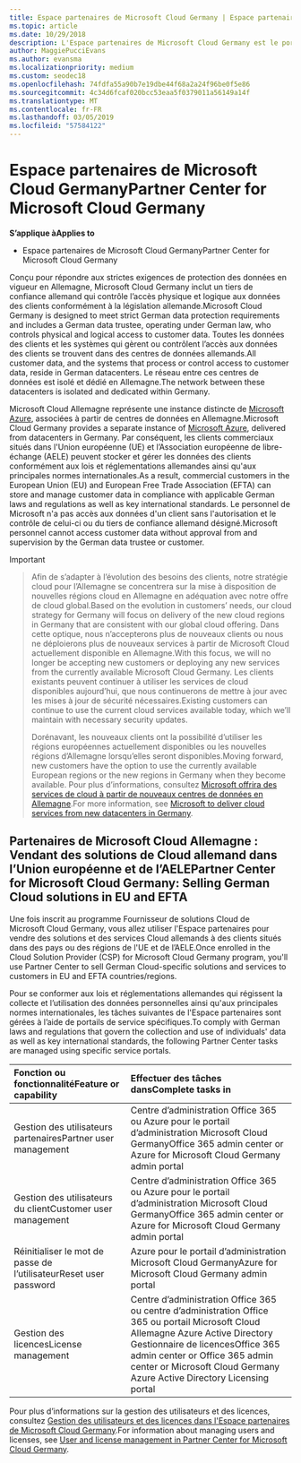 ```yaml
---
title: Espace partenaires de Microsoft Cloud Germany | Espace partenaires de Microsoft Cloud Germany
ms.topic: article
ms.date: 10/29/2018
description: L'Espace partenaires de Microsoft Cloud Germany est le portail professionnel des partenaires Microsoft qui souhaitent proposer des solutions Cloud Microsoft aux clients situés dans les pays de l’UE et de l’AELE.
author: MaggiePucciEvans
ms.author: evansma
ms.localizationpriority: medium
ms.custom: seodec18
ms.openlocfilehash: 74fdfa55a90b7e19dbe44f68a2a24f96be0f5e86
ms.sourcegitcommit: 4c34d6fcaf020bcc53eaa5f0379011a56149a14f
ms.translationtype: MT
ms.contentlocale: fr-FR
ms.lasthandoff: 03/05/2019
ms.locfileid: "57584122"
---
```

# <a name="partner-center-for-microsoft-cloud-germany"></a><span data-ttu-id="3ed66-103">Espace partenaires de Microsoft Cloud Germany</span><span class="sxs-lookup"><span data-stu-id="3ed66-103">Partner Center for Microsoft Cloud Germany</span></span>

<span data-ttu-id="3ed66-104">**S’applique à**</span><span class="sxs-lookup"><span data-stu-id="3ed66-104">**Applies to**</span></span>

-  <span data-ttu-id="3ed66-105">Espace partenaires de Microsoft Cloud Germany</span><span class="sxs-lookup"><span data-stu-id="3ed66-105">Partner Center for Microsoft Cloud Germany</span></span>

<span data-ttu-id="3ed66-106">Conçu pour répondre aux strictes exigences de protection des données en vigueur en Allemagne, Microsoft Cloud Germany inclut un tiers de confiance allemand qui contrôle l’accès physique et logique aux données des clients conformément à la législation allemande.</span><span class="sxs-lookup"><span data-stu-id="3ed66-106">Microsoft Cloud Germany is designed to meet strict German data protection requirements and includes a German data trustee, operating under German law, who controls physical and logical access to customer data.</span></span> <span data-ttu-id="3ed66-107">Toutes les données des clients et les systèmes qui gèrent ou contrôlent l’accès aux données des clients se trouvent dans des centres de données allemands.</span><span class="sxs-lookup"><span data-stu-id="3ed66-107">All customer data, and the systems that process or control access to customer data, reside in German datacenters.</span></span> <span data-ttu-id="3ed66-108">Le réseau entre ces centres de données est isolé et dédié en Allemagne.</span><span class="sxs-lookup"><span data-stu-id="3ed66-108">The network between these datacenters is isolated and dedicated within Germany.</span></span>

<span data-ttu-id="3ed66-109">Microsoft Cloud Allemagne représente une instance distincte de [Microsoft Azure](https://go.microsoft.com/fwlink/?linkid=847992), associées à partir de centres de données en Allemagne.</span><span class="sxs-lookup"><span data-stu-id="3ed66-109">Microsoft Cloud Germany provides a separate instance of [Microsoft Azure](https://go.microsoft.com/fwlink/?linkid=847992), delivered from datacenters in Germany.</span></span> <span data-ttu-id="3ed66-110">Par conséquent, les clients commerciaux situés dans l'Union européenne (UE) et l’Association européenne de libre-échange (AELE) peuvent stocker et gérer les données des clients conformément aux lois et réglementations allemandes ainsi qu'aux principales normes internationales.</span><span class="sxs-lookup"><span data-stu-id="3ed66-110">As a result, commercial customers in the European Union (EU) and European Free Trade Association (EFTA) can store and manage customer data in compliance with applicable German laws and regulations as well as key international standards.</span></span> <span data-ttu-id="3ed66-111">Le personnel de Microsoft n'a pas accès aux données d'un client sans l'autorisation et le contrôle de celui-ci ou du tiers de confiance allemand désigné.</span><span class="sxs-lookup"><span data-stu-id="3ed66-111">Microsoft personnel cannot access customer data without approval from and supervision by the German data trustee or customer.</span></span>

> [!IMPORTANT]

> <span data-ttu-id="3ed66-112">Afin de s’adapter à l’évolution des besoins des clients, notre stratégie cloud pour l’Allemagne se concentrera sur la mise à disposition de nouvelles régions cloud en Allemagne en adéquation avec notre offre de cloud global.</span><span class="sxs-lookup"><span data-stu-id="3ed66-112">Based on the evolution in customers’ needs, our cloud strategy for Germany will focus on delivery of the new cloud regions in Germany that are consistent with our global cloud offering.</span></span> <span data-ttu-id="3ed66-113">Dans cette optique, nous n’accepterons plus de nouveaux clients ou nous ne déploierons plus de nouveaux services à partir de Microsoft Cloud actuellement disponible en Allemagne.</span><span class="sxs-lookup"><span data-stu-id="3ed66-113">With this focus, we will no longer be accepting new customers or deploying any new services from the currently available Microsoft Cloud Germany.</span></span> <span data-ttu-id="3ed66-114">Les clients existants peuvent continuer à utiliser les services de cloud disponibles aujourd’hui, que nous continuerons de mettre à jour avec les mises à jour de sécurité nécessaires.</span><span class="sxs-lookup"><span data-stu-id="3ed66-114">Existing customers can continue to use the current cloud services available today, which we’ll maintain with necessary security updates.</span></span> 
> 
> <span data-ttu-id="3ed66-115">Dorénavant, les nouveaux clients ont la possibilité d’utiliser les régions européennes actuellement disponibles ou les nouvelles régions d’Allemagne lorsqu’elles seront disponibles.</span><span class="sxs-lookup"><span data-stu-id="3ed66-115">Moving forward, new customers have the option to use the currently available European regions or the new regions in Germany when they become available.</span></span> <span data-ttu-id="3ed66-116">Pour plus d’informations, consultez [Microsoft offrira des services de cloud à partir de nouveaux centres de données en Allemagne](https://news.microsoft.com/europe/2018/08/31/microsoft-to-deliver-cloud-services-from-new-datacentres-in-germany-in-2019-to-meet-evolving-customer-needs/).</span><span class="sxs-lookup"><span data-stu-id="3ed66-116">For more information, see [Microsoft to deliver cloud services from new datacenters in Germany](https://news.microsoft.com/europe/2018/08/31/microsoft-to-deliver-cloud-services-from-new-datacentres-in-germany-in-2019-to-meet-evolving-customer-needs/).</span></span> 


## <a name="partner-center-for-microsoft-cloud-germany-selling-german-cloud-solutions-in-eu-and-efta"></a><span data-ttu-id="3ed66-117">Partenaires de Microsoft Cloud Allemagne : Vendant des solutions de Cloud allemand dans l’Union européenne et de l’AELE</span><span class="sxs-lookup"><span data-stu-id="3ed66-117">Partner Center for Microsoft Cloud Germany: Selling German Cloud solutions in EU and EFTA</span></span>

<span data-ttu-id="3ed66-118">Une fois inscrit au programme Fournisseur de solutions Cloud de Microsoft Cloud Germany, vous allez utiliser l'Espace partenaires pour vendre des solutions et des services Cloud allemands à des clients situés dans des pays ou des régions de l'UE et de l’AELE.</span><span class="sxs-lookup"><span data-stu-id="3ed66-118">Once enrolled in the Cloud Solution Provider (CSP) for Microsoft Cloud Germany program, you'll use Partner Center to sell German Cloud-specific solutions and services to customers in EU and EFTA countries/regions.</span></span> 

<span data-ttu-id="3ed66-119">Pour se conformer aux lois et réglementations allemandes qui régissent la collecte et l’utilisation des données personnelles ainsi qu'aux principales normes internationales, les tâches suivantes de l'Espace partenaires sont gérées à l’aide de portails de service spécifiques.</span><span class="sxs-lookup"><span data-stu-id="3ed66-119">To comply with German laws and regulations that govern the collection and use of individuals' data as well as key international standards, the following Partner Center tasks are managed using specific service portals.</span></span> 

<span data-ttu-id="3ed66-120">Fonction ou fonctionnalité</span><span class="sxs-lookup"><span data-stu-id="3ed66-120">Feature or capability</span></span> | <span data-ttu-id="3ed66-121">Effectuer des tâches dans</span><span class="sxs-lookup"><span data-stu-id="3ed66-121">Complete tasks in</span></span>
:--- | :---
<span data-ttu-id="3ed66-122">Gestion des utilisateurs partenaires</span><span class="sxs-lookup"><span data-stu-id="3ed66-122">Partner user management</span></span> | <span data-ttu-id="3ed66-123">Centre d’administration Office 365 ou Azure pour le portail d’administration Microsoft Cloud Germany</span><span class="sxs-lookup"><span data-stu-id="3ed66-123">Office 365 admin center or Azure for Microsoft Cloud Germany admin portal</span></span>
<span data-ttu-id="3ed66-124">Gestion des utilisateurs du client</span><span class="sxs-lookup"><span data-stu-id="3ed66-124">Customer user management</span></span> | <span data-ttu-id="3ed66-125">Centre d’administration Office 365 ou Azure pour le portail d’administration Microsoft Cloud Germany</span><span class="sxs-lookup"><span data-stu-id="3ed66-125">Office 365 admin center or Azure for Microsoft Cloud Germany admin portal</span></span>
<span data-ttu-id="3ed66-126">Réinitialiser le mot de passe de l’utilisateur</span><span class="sxs-lookup"><span data-stu-id="3ed66-126">Reset user password</span></span> | <span data-ttu-id="3ed66-127">Azure pour le portail d’administration Microsoft Cloud Germany</span><span class="sxs-lookup"><span data-stu-id="3ed66-127">Azure for Microsoft Cloud Germany admin portal</span></span>
<span data-ttu-id="3ed66-128">Gestion des licences</span><span class="sxs-lookup"><span data-stu-id="3ed66-128">License management</span></span> | <span data-ttu-id="3ed66-129">Centre d’administration Office 365 ou centre d’administration Office 365 ou portail Microsoft Cloud Allemagne Azure Active Directory Gestionnaire de licences</span><span class="sxs-lookup"><span data-stu-id="3ed66-129">Office 365 admin center or Office 365 admin center or Microsoft Cloud Germany Azure Active Directory Licensing portal</span></span>


<span data-ttu-id="3ed66-130">Pour plus d’informations sur la gestion des utilisateurs et des licences, consultez [Gestion des utilisateurs et des licences dans l'Espace partenaires de Microsoft Cloud Germany](user-management-in-partner-center-for-microsoft-cloud-germany.md).</span><span class="sxs-lookup"><span data-stu-id="3ed66-130">For information about managing users and licenses, see [User and license management in Partner Center for Microsoft Cloud Germany](user-management-in-partner-center-for-microsoft-cloud-germany.md).</span></span>


